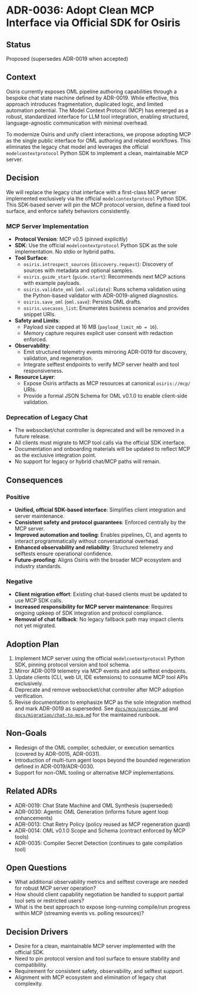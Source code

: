 # ADR-0036: Adopt Clean MCP Interface via Official SDK for Osiris

## Status

Proposed (supersedes ADR-0019 when accepted)

## Context

Osiris currently exposes OML pipeline authoring capabilities through a bespoke chat state machine defined by ADR-0019. While effective, this approach introduces fragmentation, duplicated logic, and limited automation potential. The Model Context Protocol (MCP) has emerged as a robust, standardized interface for LLM tool integration, enabling structured, language-agnostic communication with minimal overhead.

To modernize Osiris and unify client interactions, we propose adopting MCP as the single public interface for OML authoring and related workflows. This eliminates the legacy chat model and leverages the official `modelcontextprotocol` Python SDK to implement a clean, maintainable MCP server.

## Decision

We will replace the legacy chat interface with a first-class MCP server implemented exclusively via the official `modelcontextprotocol` Python SDK. This SDK-based server will pin the MCP protocol version, define a fixed tool surface, and enforce safety behaviors consistently.

### MCP Server Implementation

- **Protocol Version**: MCP v0.5 (pinned explicitly)
- **SDK**: Use the official `modelcontextprotocol` Python SDK as the sole implementation. No stdio or hybrid paths.
- **Tool Surface**:
  - `osiris.introspect_sources` (`discovery.request`): Discovery of sources with metadata and optional samples.
  - `osiris.guide_start` (`guide.start`): Recommends next MCP actions with example payloads.
  - `osiris.validate_oml` (`oml.validate`): Runs schema validation using the Python-based validator with ADR-0019-aligned diagnostics.
  - `osiris.save_oml` (`oml.save`): Persists OML drafts.
  - `osiris.usecases_list`: Enumerates business scenarios and provides snippet URIs.
- **Safety and Limits**:
  - Payload size capped at 16 MB (`payload_limit_mb = 16`).
  - Memory capture requires explicit user consent with redaction enforced.
- **Observability**:
  - Emit structured telemetry events mirroring ADR-0019 for discovery, validation, and regeneration.
  - Integrate selftest endpoints to verify MCP server health and tool responsiveness.
- **Resource Layer**:
  - Expose Osiris artifacts as MCP resources at canonical `osiris://mcp/` URIs.
  - Provide a formal JSON Schema for OML v0.1.0 to enable client-side validation.

### Deprecation of Legacy Chat

- The websocket/chat controller is deprecated and will be removed in a future release.
- All clients must migrate to MCP tool calls via the official SDK interface.
- Documentation and onboarding materials will be updated to reflect MCP as the exclusive integration point.
- No support for legacy or hybrid chat/MCP paths will remain.

## Consequences

### Positive

- **Unified, official SDK-based interface**: Simplifies client integration and server maintenance.
- **Consistent safety and protocol guarantees**: Enforced centrally by the MCP server.
- **Improved automation and tooling**: Enables pipelines, CI, and agents to interact programmatically without conversational overhead.
- **Enhanced observability and reliability**: Structured telemetry and selftests ensure operational confidence.
- **Future-proofing**: Aligns Osiris with the broader MCP ecosystem and industry standards.

### Negative

- **Client migration effort**: Existing chat-based clients must be updated to use MCP SDK calls.
- **Increased responsibility for MCP server maintenance**: Requires ongoing upkeep of SDK integration and protocol compliance.
- **Removal of chat fallback**: No legacy fallback path may impact clients not yet migrated.

## Adoption Plan

1. Implement MCP server using the official `modelcontextprotocol` Python SDK, pinning protocol version and tool schema.
2. Mirror ADR-0019 telemetry via MCP events and add selftest endpoints.
3. Update clients (CLI, web UI, IDE extensions) to consume MCP tool APIs exclusively.
4. Deprecate and remove websocket/chat controller after MCP adoption verification.
5. Revise documentation to emphasize MCP as the sole integration method and mark ADR-0019 as superseded. See [`docs/mcp/overview.md`](../mcp/overview.md) and [`docs/migration/chat-to-mcp.md`](../migration/chat-to-mcp.md) for the maintained runbook.

## Non-Goals

- Redesign of the OML compiler, scheduler, or execution semantics (covered by ADR-0015, ADR-0031).
- Introduction of multi-turn agent loops beyond the bounded regeneration defined in ADR-0019/ADR-0030.
- Support for non-OML tooling or alternative MCP implementations.

## Related ADRs

- ADR-0019: Chat State Machine and OML Synthesis (superseded)
- ADR-0030: Agentic OML Generation (informs future agent loop enhancements)
- ADR-0013: Chat Retry Policy (policy reused as MCP regeneration guard)
- ADR-0014: OML v0.1.0 Scope and Schema (contract enforced by MCP tools)
- ADR-0035: Compiler Secret Detection (continues to gate compilation tool)

## Open Questions

- What additional observability metrics and selftest coverage are needed for robust MCP server operation?
- How should client capability negotiation be handled to support partial tool sets or restricted users?
- What is the best approach to expose long-running compile/run progress within MCP (streaming events vs. polling resources)?

## Decision Drivers

- Desire for a clean, maintainable MCP server implemented with the official SDK.
- Need to pin protocol version and tool surface to ensure stability and compatibility.
- Requirement for consistent safety, observability, and selftest support.
- Alignment with MCP ecosystem and elimination of legacy chat complexity.
